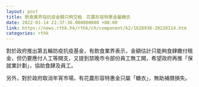 ```yaml
---
layout: post
title: 飲食業界指抗疫金額只夠交租　花農形容特惠金屬糖衣
date: 2022-01-14 22:37:36.000000000 +08:00
link: https://news.rthk.hk/rthk/ch/component/k2/1628938-20220114.htm
categories: rthk
---
```


對於政府推出第五輪防疫抗疫基金，有飲食業界表示，金額估計只能夠食肆繳付租金，但仍要應付人工等開支，又提到禁晚巿令部份員工無工開，希望政府再推「保就業計劃」，協助食肆及員工。

另外，對於政府取消年宵巿場，有花農形容特惠金只屬「糖衣」，無助補償損失。
